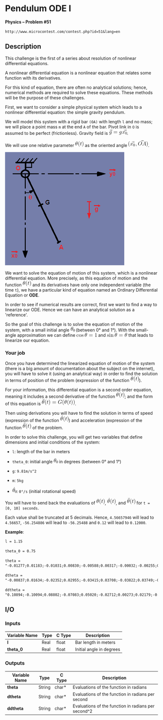 # Pendulum ODE I

**Physics – Problem #51**

`http://www.microcontest.com/contest.php?id=51&lang=en`


## Description

This challenge is the first of a series about resolution of nonlinear
differential equations.

A nonlinear differential equation is a nonlinear equation that relates some
function with its derivatives.

For this kind of equation, there are often no analytical solutions; hence,
numerical methods are required to solve these equations. These methods will be
the purpose of these challenges.

First, we want to consider a simple physical system which leads to a nonlinear
differential equation: the simple gravity pendulum.

We will model this system with a rigid bar `(OA)` with length `l` and no mass;
we will place a point mass `m` at the end `A` of the bar. Pivot
link in `O` is assumed to be perfect (frictionless). Gravity field is
<img src="./extra/00.png" alt="\vec g = g\vec {x_0}">.

We will use one relative parameter <img src="./extra/01.png" alt="\theta (t)">
as the oriented angle <img src="./extra/02.png" alt="(\vec{x_0},\vec{OA})">.

<img src="./extra/03.png" alt="Image 3">

We want to solve the equation of motion of this system, which is a nonlinear
differential equation. More precisely, as this equation of motion and the
function <img src="./extra/04.png" alt="\theta (t)"> and its derivatives have
only one independent variable (the time `t`), we have a particular kind of
equation named an Ordinary Differential Equation or **ODE**.

In order to see if numerical results are correct, first we want to find a way
to linearize our ODE. Hence we can have an analytical solution as a 'reference'.

So the goal of this challenge is to solve the equation of motion of the system,
with a small initial angle <img src="./extra/05.png" alt="\theta_0"> (between 0°
and 1°). With the small-angle approximation we can define
<img src="./extra/06.png" alt="\cos\theta = 1"> and
<img src="./extra/07.png" alt="\sin\theta = \theta"> that leads to linearize our
equation.

### Your job

Once you have determined the linearized equation of motion of the system (there
is a big amount of documentation about the subject on the internet), you will
have to solve it (using an analytical way) in order to find the solution in
terms of position of the problem (expression of the function
<img src="./extra/08.png" alt="\theta(t)">).

For your information, this differential equation is a second order equation,
meaning it includes a second derivative of the function
<img src="./extra/09.png" alt="\theta(t)">; and the form of this equation is
<img src="./extra/10.png" alt="\ddot\theta(t)=G(\theta(t))">.

Then using derivations you will have to find the solution in terms of speed
(expression of the function <img src="./extra/11.png" alt="\dot\theta(t)">) and
acceleration (expression of the function
<img src="./extra/12.png" alt="\ddot\theta(t)"> of the problem.

In order to solve this challenge, you will get two variables that define
dimensions and initial conditions of the system:

- `l`: length of the bar in meters

- `theta_0`: initial angle <img src="./extra/13.png" alt="\theta_0"> in degrees
  (between 0° and 1°)

- `g`: `9.81m/s^2`

- `m`: `5kg`

- <img src="./extra/14.png" alt="\dot\theta_0">:  `0°/s`
  (initial rotational speed)

You will have to send back the evaluations of
<img src="./extra/15.png" alt="\theta(t)">,
<img src="./extra/16.png" alt="\dot\theta(t)">, and
<img src="./extra/17.png" alt="\ddot\theta(t)"> for
`t = [0, 10] seconds`.

Each value shall be truncated at 5 decimals. Hence, `4.56657946` will lead to
`4.56657`, `-56.254886` will lead to `-56.25488` and `0.12` will lead to
`0.12000`.

**Example**:

```text
l = 1.15

theta_0 = 0.75

theta = "-0.01277;0.01183;-0.01031;0.00830;-0.00588;0.00317;-0.00032;-0.00255;0.00530;-0.00779"

dtheta = "-0.00837;0.01634;-0.02352;0.02955;-0.03415;0.03708;-0.03822;0.03749;-0.03495;0.03070"

ddtheta = "0.10894;-0.10094;0.08802;-0.07083;0.05020;-0.02712;0.00273;0.02179;-0.04525;0.06652"
```


## I/O

### Inputs

| Variable Name | Type | C Type | Description              |
| ------------- | ---- | ------ | ------------------------ |
| **l**         | Real | float  | Bar length in meters     |
| **theta_0**   | Real | float  | Initial angle in degrees |

### Outputs

| Variable Name | Type   | C Type | Description                                         |
| ------------- | ------ | ------ | --------------------------------------------------- |
| **theta**     | String | char*  | Evaluations of the function in radians              |
| **dtheta**    | String | char*  | Evaluations of the function in radians per second   |
| **ddtheta**   | String | char*  | Evaluations of the function in radians per second^2 |
